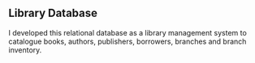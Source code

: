 ## Library Database
I developed this relational database as a library management system to catalogue books,
authors, publishers, borrowers, branches and branch inventory.
